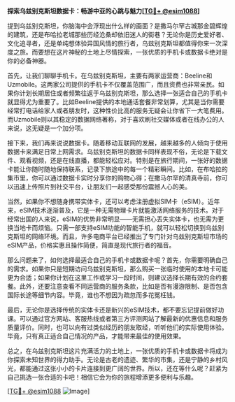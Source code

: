 **探索乌兹别克斯坦数据卡：畅游中亚的心跳与魅力[[TG💪+ @esim1088](https://t.me/s/esim1088)]**

提到乌兹别克斯坦，你脑海中会浮现出什么样的画面？是撒马尔罕古城那金碧辉煌的建筑，还是布哈拉老城那些历经沧桑却依旧迷人的街巷？无论你是历史爱好者、文化追寻者，还是单纯想体验异国风情的旅行者，乌兹别克斯坦都值得你来一次深度之旅。而要想在这片神秘的土地上尽情探索，一张优质的手机卡或数据卡绝对是你的必备神器。

首先，让我们聊聊手机卡。在乌兹别克斯坦，主要有两家运营商：Beeline和Uzmobile。这两家公司提供的手机卡不仅覆盖范围广，而且资费也非常亲民。如果你计划长期居住或者频繁往返于乌兹别克斯坦，那么选择一张适合自己的手机卡就显得尤为重要了。比如Beeline提供的本地通话套餐非常划算，尤其是当你需要经常打电话给家人或者朋友时，这种性价比高的服务无疑会让你省下一大笔费用。而Uzmobile则以其稳定的数据网络著称，对于喜欢刷社交媒体或者在线办公的人来说，这无疑是一个加分项。

接下来，我们再来说说数据卡。随着移动互联网的发展，越来越多的人倾向于使用数据卡来满足日常上网需求。乌兹别克斯坦的数据卡同样表现不俗，无论是下载文件、观看视频，还是在线直播，都能轻松应对。特别是在旅行期间，一张好的数据卡能让你随时随地保持联系，记录下旅途中的每一个精彩瞬间。比如，在布哈拉的集市里，你可以通过数据卡实时分享你的购物心得；在撒马尔罕的清真寺前，你可以迅速上传照片到社交平台，让朋友们一起感受那份震撼人心的美。

当然，如果你不想随身携带实体卡，还可以考虑注册虚拟SIM卡（eSIM）。近年来，eSIM技术逐渐普及，它是一种无需物理卡片就能激活网络服务的技术。对于经常出国的人来说，eSIM的优势非常明显——无需担心丢失实体卡，也无需为更换当地卡而烦恼。只需一部支持eSIM功能的智能手机，就可以轻松切换到乌兹别克斯坦的网络环境。而且，许多电商平台已经推出了专门针对乌兹别克斯坦市场的eSIM产品，价格实惠且操作简便，简直是现代旅行者的福音。

那么问题来了，如何选择最适合自己的手机卡或数据卡呢？首先，你需要明确自己的需求。如果你只是短期访问乌兹别克斯坦，那么购买一张临时使用的本地卡可能更为合适；如果你计划在这里工作或学习一段时间，则建议选择长期有效的合约套餐。此外，还要注意查看不同运营商的服务条款，比如是否有漫游限制、是否包含国际长途等细节内容。毕竟，谁也不想因为疏忽而多花冤枉钱。

最后，无论你是选择传统的实体卡还是新兴的eSIM技术，都不要忘记提前做好功课。可以通过官方网站、客服热线或者第三方评测网站了解最新的优惠信息和服务质量评价。同时，也可以向有过类似经历的朋友取经，听听他们的实际使用体验。毕竟，只有真正适合自己情况的产品，才能带来最佳的使用效果。

总之，在乌兹别克斯坦这片充满活力的土地上，一张优质的手机卡或数据卡将成为你探索未知世界的得力助手。无论是古老的遗迹、繁华的市集，还是宁静的乡村风光，都能通过这张小小的卡片连接到更广阔的世界。所以，还在等什么呢？赶紧为自己挑选一张合适的卡吧！相信它会为你的旅程增添更多便利与乐趣。

[[TG💪+ @esim1088](https://t.me/s/esim1088) ![Image](https://i.postimg.cc/4NQfJmqS/Snipaste-2025-05-13-00-14-12.png)]